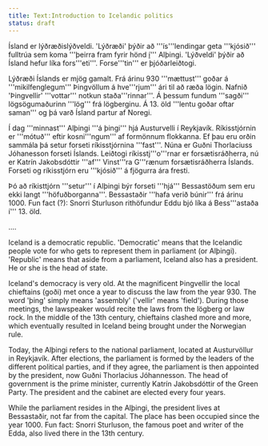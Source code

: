 ```yaml
---
title: Text:Introduction to Icelandic politics
status: draft
---
```


Ísland er lýðræðislýðveldi. 'Lýðræði' þýðir að '''ís'''lendingar geta '''kjósið''' fulltrúa sem koma '''þeirra fram fyrir hönd <u>í</u>''' Alþingi. 'Lýðveldi' þýðir að Ísland hefur líka fors'''eti'''. Forse'''tin''' er þjóðarleiðtogi. 

Lýðræði Íslands er mjög gamalt. Frá árinu 930 '''mættust''' goðar á '''mikilfenglegum''' Þingvöllum  á hve'''rjum''' ári til að ræða lögin. Nafnið 'Þingvellir' '''vottar''' notkun staða'''rinnar'''. Á þessum fundum '''sagði''' lögsögumaðurinn '''lög''' frá lögberginu. Á 13. öld '''lentu goðar oftar saman''' og þá varð Ísland partur af Noregi. 

Í dag '''minnast''' Alþingi '''á þingi''' hjá Austurvelli í Reykjavík. Ríkisstjórnin er '''mótuð''' eftir kosni'''ngum''' af formönnum flokkanna. Ef þau eru orðin sammála þá setur forseti ríkisstjórnina '''fast'''. Núna er Guðni Thorlaciuss Jóhanesson forseti Íslands. Leiðtogi ríkisstj'''o'''rnar er forsætisráðherra, nú er Katrín Jakobsdóttir '''af''' Vinst'''ra G'''rænum forsætisráðherra Íslands. Forseti og ríkisstjórn eru '''kjósið''' á fjögurra ára fresti. 

Þó að ríkisttjórn '''setur''' í Alþingi býr forseti '''hjá''' Bessastöðum sem eru ekki langt '''höfuðborganna'''. Bessastaðir '''hafa verið búnir''' frá árinu 1000. Fun fact (?): Snorri Sturluson rithöfundur Eddu bjó líka á Bess'''astaða í''' 13. öld. 

....

Iceland is a democratic republic. 'Democratic' means that the Icelandic people vote for who gets to represent them in parliament (or Alþingi). 'Republic' means that aside from a parliament, Iceland also has a president. He or she is the head of state. 

Iceland's democracy is very old. At the magnificent Þingvellir the local chieftains (goði) met once a year to discuss the law from the year 930. The word 'þing' simply means 'assembly' ('vellir' means 'field'). During those meetings, the lawspeaker would recite the laws from the lögberg or law rock. In the middle of the 13th century, chieftains clashed more and more, which eventually resulted in Iceland being brought under the Norwegian rule. 

Today, the Alþingi refers to the national parliament, located at Austurvöllur in Reykjavík. After elections, the parliament is formed by the leaders of the different political parties, and if they agree, the parliament is then appointed by the president, now Guðni Thorlacius Jóhannesson. The head of government is the prime minister, currently Katrín Jakobsdóttir of the Green Party. The president and the cabinet are elected every four years. 

While the parliament resides in the Alþingi, the president lives at Bessastaðir, not far from the capital. The place has been occupied since the year 1000. Fun fact: Snorri Sturluson, the famous poet and writer of the Edda, also lived there in the 13th century.